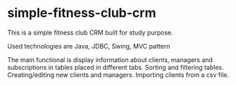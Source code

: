# simple-fitness-club-crm

This is a simple fitness club CRM built for study purpose.

Used technologies are Java, JDBC, Swing, MVC pattern

The main functional is display information about clients, managers and subscriptions in tables placed in different tabs. 
Sorting and filtering tables. Creating/editing new clients and managers. Importing clients from a csv file.
